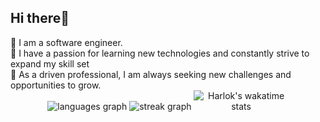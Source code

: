 
<h2 align="left">Hi there👋</h2>
🔭 I am a software engineer.<br>🌱 I have a passion for learning new technologies and constantly strive to expand my skill set<br>👯 As a driven professional, I am always seeking new challenges and opportunities to grow.<br>

<div align="center">
  <img src="https://github-readme-stats.vercel.app/api/top-langs?username=nguyenthdu&locale=en&hide_title=true&layout=compact&card_width=320&langs_count=8&theme=graywhite&hide_border=true&order=2" alt="languages graph" style="max-width: 30%; max-height: 150px;" />
  <img src="https://streak-stats.demolab.com?user=nguyenthdu&locale=en&mode=daily&theme=default&hide_border=true&border_radius=5&order=3" alt="streak graph" style="max-width: 30%; max-height: 150px;" />
  <img src="https://github-readme-stats.vercel.app/api/wakatime?username=@nguyenthdu" alt="Harlok's wakatime stats" style="max-width: 30%; max-height: 150px;" />
</div>














